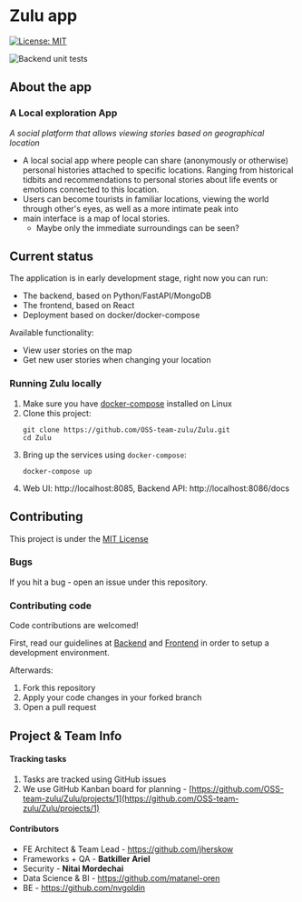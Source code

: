 # Zulu app
[![License: MIT](https://img.shields.io/badge/License-MIT-yellow.svg)](https://opensource.org/licenses/MIT)

![Backend unit tests](https://github.com/OSS-team-zulu/Zulu/workflows/Backend%20unit%20tests/badge.svg?branch=master)

## About the app

### A Local exploration App

*A social platform that allows viewing stories based on geographical location*

 - A local social app where people can share (anonymously or otherwise) personal histories attached to specific locations. Ranging from historical tidbits and recommendations to personal stories about life events or emotions connected to this location.
 - Users can become tourists in familiar locations, viewing the world through other's eyes, as well as a more intimate peak into
 - main interface is a map of local stories.
	 - Maybe only the immediate surroundings can be seen?


## Current status

The application is in early development stage, right now you can run: 
* The backend, based on Python/FastAPI/MongoDB
* The frontend, based on React
* Deployment based on docker/docker-compose

Available functionality:
* View user stories on the map
* Get new user stories when changing your location



### Running Zulu locally

1. Make sure you have [docker-compose](https://docs.docker.com/compose/install/) installed on Linux
2. Clone this project: 
	```shell
	git clone https://github.com/OSS-team-zulu/Zulu.git
	cd Zulu
	```
3. Bring up the services using `docker-compose`:
	```shell
	docker-compose up
	```
4. Web UI: http://localhost:8085, Backend API: http://localhost:8086/docs 


## Contributing
This project is under the [MIT License](./LICENSE.md)
### Bugs
If you hit a bug - open an issue under this repository.
### Contributing code
Code contributions are welcomed!

First, read our guidelines at [Backend](./backend/README.md) and [Frontend](./frontend/README.md) in order to setup a development environment. 

Afterwards:
1. Fork this repository
2. Apply your code changes in your forked branch
3. Open a pull request

## Project & Team Info

#### Tracking tasks
1. Tasks are tracked using GitHub issues
2. We use GitHub Kanban board for planning - [https://github.com/OSS-team-zulu/Zulu/projects/1](https://github.com/OSS-team-zulu/Zulu/projects/1)


#### Contributors  
 - FE Architect & Team Lead -  https://github.com/jherskow
 - Frameworks + QA  - **Batkiller Ariel**
 - Security - **Nitai Mordechai**
 - Data Science & BI - https://github.com/matanel-oren
 - BE - https://github.com/nvgoldin
